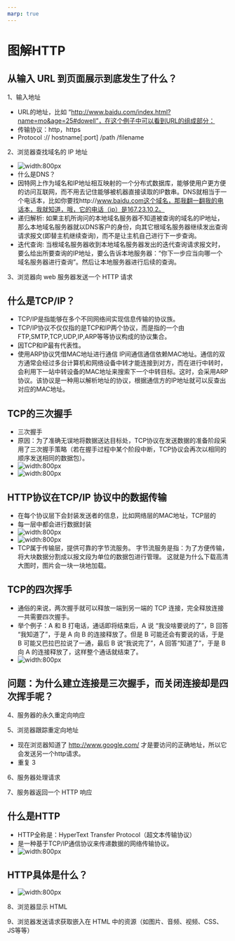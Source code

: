 ```yaml
---
marp: true
---
```


# 图解HTTP #

## 从输入 URL 到页面展示到底发生了什么？ ##
1、输入地址
- URL的地址，比如 “http://www.baidu.com/index.html?name=mo&age=25#dowell”，在这个例子中可以看到URL的组成部分：
- 传输协议：http，https
- Protocol :// hostname[:port] /path /filename


2、浏览器查找域名的 IP 地址
- ![width:800px](image/8.png)
- 什么是DNS？
- 因特网上作为域名和IP地址相互映射的一个分布式数据库，能够使用户更方便的访问互联网，而不用去记住能够被机器直接读取的IP数串。DNS就相当于一个电话本，比如你要找http://www.baidu.com这个域名，那我翻一翻我的电话本，我就知道，哦，它的电话（ip）是167.23.10.2。
- 递归解析: 如果主机所询问的本地域名服务器不知道被查询的域名的IP地址，那么本地域名服务器就以DNS客户的身份，向其它根域名服务器继续发出查询请求报文(即替主机继续查询)，而不是让主机自己进行下一步查询。
- 迭代查询: 当根域名服务器收到本地域名服务器发出的迭代查询请求报文时，要么给出所要查询的IP地址，要么告诉本地服务器：“你下一步应当向哪一个域名服务器进行查询”。然后让本地服务器进行后续的查询。

3、浏览器向 web 服务器发送一个 HTTP 请求

## 什么是TCP/IP？ ##
- TCP/IP是指能够在多个不同⽹络间实现信息传输的协议族。
- TCP/IP协议不仅仅指的是TCP和IP两个协议，⽽是指的⼀个由FTP,SMTP,TCP,UDP,IP,ARP等等协议构成的协议集合。
- 因TCP和IP最有代表性。
- 使用ARP协议凭借MAC地址进行通信 IP间通信通信依赖MAC地址。通信的双方通常会经过多台计算机和网络设备中转才能连接到对方，而在进行中转时，会利用下一站中转设备的MAC地址来搜索下一个中转目标。这时，会采用ARP协议。该协议是一种用以解析地址的协议，根据通信方的IP地址就可以反查出对应的MAC地址。


## TCP的三次握⼿ ##
- 三次握手
- 原因：为了准确无误地将数据送达目标处，TCP协议在发送数据的准备阶段采用了三次握手策略（若在握手过程中某个阶段中断，TCP协议会再次以相同的顺序发送相同的数据包）。
- ![width:800px](image/5.png)
- ![width:800px](image/2.png)

## HTTP协议在TCP/IP 协议中的数据传输 ##
- 在每个协议层下会封装发送者的信息，比如网络层的MAC地址，TCP层的
- 每⼀层中都会进⾏数据封装
- ![width:800px](image/3.png)
- ![width:800px](image/4.png)
- TCP属于传输层，提供可靠的字节流服务。 字节流服务是指：为了方便传输，将大块数据分割成以报文段为单位的数据包进行管理。 这就是为什么下载高清大图时，图片会一块一块地加载。


## TCP的四次挥⼿ ##


- 通俗的来说，两次握手就可以释放一端到另一端的 TCP 连接，完全释放连接一共需要四次握手。
- 举个例子：A 和 B 打电话，通话即将结束后，A 说 “我没啥要说的了”，B 回答 “我知道了”，于是 A 向 B 的连接释放了。但是 B 可能还会有要说的话，于是 B 可能又巴拉巴拉说了一通，最后 B 说“我说完了”，A 回答“知道了”，于是 B 向 A 的连接释放了，这样整个通话就结束了。
- ![width:800px](image/6.png)

## 问题：为什么建立连接是三次握手，而关闭连接却是四次挥手呢？  ##


4、服务器的永久重定向响应

5、浏览器跟踪重定向地址


- 现在浏览器知道了 http://www.google.com/ 才是要访问的正确地址，所以它会发送另一个http请求。
- 重复 3

6、服务器处理请求

7、服务器返回一个 HTTP 响应

## 什么是HTTP ##
- HTTP全称是：HyperText Transfer Protocol（超⽂本传输协议）
- 是⼀种基于TCP/IP通信协议来传递数据的⽹络传输协议。
- ![width:800px](image/1.png)




## HTTP具体是什么？ ##
- ![width:800px](image/7.png)


8、浏览器显示 HTML


9、浏览器发送请求获取嵌入在 HTML 中的资源（如图片、音频、视频、CSS、JS等等）











